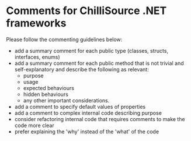 # Comments for ChilliSource .NET frameworks #

Please follow the commenting guidelines below:

* add a summary comment for each public type (classes, structs, interfaces, enums)
* add a summary comment for each public method that is not trivial and self-explanatory and describe the following as relevant:
    * purpose
    * usage
    * expected behaviours
    * hidden behaviours
    * any other important considerations.	
* add a comment to specify default values of properties
* add a comment to complex internal code describing purpose
* consider refactoring internal code that requires comments to make the code more clear
* prefer explaining the 'why' instead of the 'what' of the code


